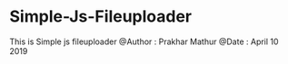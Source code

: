 # Simple-Js-Fileuploader
This is Simple js fileuploader
@Author : Prakhar Mathur
@Date : April 10 2019
